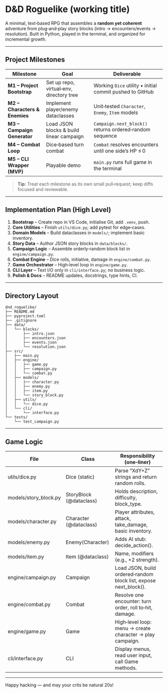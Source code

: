 # D&D Roguelike (working title)

A minimal, text‑based RPG that assembles a **random yet coherent** adventure from plug‑and‑play story blocks (intro → encounters/events → resolution). Built in Python, played in the terminal, and organized for incremental growth.

---

## Project Milestones

| Milestone                     | Goal                                     | Deliverable                                              |
| ----------------------------- | ---------------------------------------- | -------------------------------------------------------- |
| **M1 – Project Bootstrap**    | Set up repo, virtual‑env, directory tree | Working `Dice` utility • initial commit pushed to GitHub |
| **M2 – Characters & Enemies** | Implement player/enemy dataclasses       | Unit‑tested `Character`, `Enemy`, `Item` models          |
| **M3 – Campaign Generator**   | Load JSON blocks & build linear campaign | `Campaign.next_block()` returns ordered‑random sequence  |
| **M4 – Combat Loop**          | Dice‑based turn combat                   | `Combat` resolves encounters until one side’s HP ≤ 0     |
| **M5 – CLI Wrapper (MVP)**    | Playable demo                            | `main.py` runs full game in the terminal                 |

> **Tip:** Treat each milestone as its own small pull‑request; keep diffs focused and reviewable.

---

## Implementation Plan (High Level)

1. **Bootstrap**   – Create repo in VS Code, initialise Git, add `.venv`, push.
2. **Core Utilities** – Finish `utils/dice.py`; add pytest for edge‑cases.
3. **Domain Models** – Build dataclasses in `models/`; implement basic inventory.
4. **Story Data**   – Author JSON story blocks in `data/blocks/`.
5. **Campaign Logic** – Assemble orderly‑random block list in `engine/campaign.py`.
6. **Combat Engine** – Dice rolls, initiative, damage in `engine/combat.py`.
7. **Game Orchestrator** – High‑level loop in `engine/game.py`.
8. **CLI Layer**    – Text I/O only in `cli/interface.py`; no business logic.
9. **Polish & Docs** – README updates, docstrings, type hints, CI.

---

## Directory Layout

```
dnd_roguelike/
├── README.md
├── pyproject.toml
├── .gitignore
├── data/
│   └── blocks/
│       ├── intro.json
│       ├── encounters.json
│       ├── events.json
│       └── resolution.json
├── src/
│   ├── main.py
│   ├── engine/
│   │   ├── game.py
│   │   ├── campaign.py
│   │   └── combat.py
│   ├── models/
│   │   ├── character.py
│   │   ├── enemy.py
│   │   ├── item.py
│   │   └── story_block.py
│   ├── utils/
│   │   └── dice.py
│   └── cli/
│       └── interface.py
└── tests/
    └── test_campaign.py
```

---

## Game Logic

|File | Class | Responsibility (one‑liner)|
|-----|-------|---------------------------|
|utils/dice.py | Dice (static) | Parse “XdY+Z” strings and return random rolls.|
|models/story_block.py | StoryBlock (@dataclass) | Holds description, difficulty, block_type.|
|models/character.py | Character (@dataclass) | Player attributes, attack, take_damage, basic inventory.|
|models/enemy.py | Enemy(Character) | Adds AI stub: decide_action().|
|models/item.py | Item (@dataclass) | Name, modifiers (e.g., +2 strength).|
|engine/campaign.py | Campaign | Load JSON, build ordered‑random block list, expose next_block().|
|engine/combat.py | Combat | Resolve one encounter: turn order, roll to‑hit, damage.|
|engine/game.py | Game | High‑level loop: menu → create character → play campaign.|
|cli/interface.py | CLI | Display menus, read user input, call Game methods.|

---

Happy hacking — and may your crits be natural 20s!

